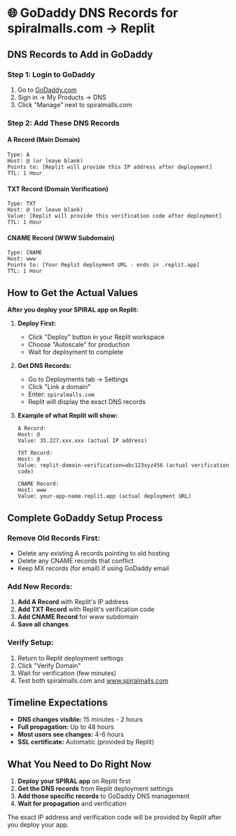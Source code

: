 # 🌐 GoDaddy DNS Records for spiralmalls.com → Replit

## DNS Records to Add in GoDaddy

### Step 1: Login to GoDaddy
1. Go to [GoDaddy.com](https://godaddy.com)
2. Sign in → My Products → DNS
3. Click "Manage" next to spiralmalls.com

### Step 2: Add These DNS Records

#### A Record (Main Domain)
```
Type: A
Host: @ (or leave blank)
Points to: [Replit will provide this IP address after deployment]
TTL: 1 Hour
```

#### TXT Record (Domain Verification)
```
Type: TXT  
Host: @ (or leave blank)
Value: [Replit will provide this verification code after deployment]
TTL: 1 Hour
```

#### CNAME Record (WWW Subdomain)
```
Type: CNAME
Host: www
Points to: [Your Replit deployment URL - ends in .replit.app]
TTL: 1 Hour
```

## How to Get the Actual Values

**After you deploy your SPIRAL app on Replit:**

1. **Deploy First:**
   - Click "Deploy" button in your Replit workspace
   - Choose "Autoscale" for production
   - Wait for deployment to complete

2. **Get DNS Records:**
   - Go to Deployments tab → Settings
   - Click "Link a domain" 
   - Enter: `spiralmalls.com`
   - Replit will display the exact DNS records

3. **Example of what Replit will show:**
   ```
   A Record: 
   Host: @
   Value: 35.227.xxx.xxx (actual IP address)
   
   TXT Record:
   Host: @  
   Value: replit-domain-verification=abc123xyz456 (actual verification code)
   
   CNAME Record:
   Host: www
   Value: your-app-name.replit.app (actual deployment URL)
   ```

## Complete GoDaddy Setup Process

### Remove Old Records First:
- Delete any existing A records pointing to old hosting
- Delete any CNAME records that conflict
- Keep MX records (for email) if using GoDaddy email

### Add New Records:
1. **Add A Record** with Replit's IP address
2. **Add TXT Record** with Replit's verification code  
3. **Add CNAME Record** for www subdomain
4. **Save all changes**

### Verify Setup:
1. Return to Replit deployment settings
2. Click "Verify Domain"
3. Wait for verification (few minutes)
4. Test both spiralmalls.com and www.spiralmalls.com

## Timeline Expectations

- **DNS changes visible:** 15 minutes - 2 hours
- **Full propagation:** Up to 48 hours  
- **Most users see changes:** 4-6 hours
- **SSL certificate:** Automatic (provided by Replit)

## What You Need to Do Right Now

1. **Deploy your SPIRAL app** on Replit first
2. **Get the DNS records** from Replit deployment settings
3. **Add those specific records** to GoDaddy DNS management
4. **Wait for propagation** and verification

The exact IP address and verification code will be provided by Replit after you deploy your app.